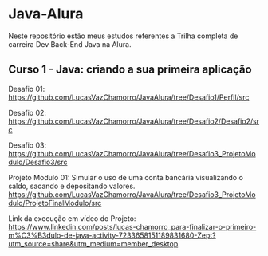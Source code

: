 
# Java-Alura

Neste repositório estão meus estudos referentes a Trilha completa de carreira Dev Back-End Java na Alura.









## Curso 1 - Java: criando a sua primeira aplicação

Desafio 01: https://github.com/LucasVazChamorro/JavaAlura/tree/Desafio1/Perfil/src

Desafio 02: https://github.com/LucasVazChamorro/JavaAlura/tree/Desafio2/Desafio2/src

Desafio 03: https://github.com/LucasVazChamorro/JavaAlura/tree/Desafio3_ProjetoModulo/Desafio3/src

Projeto Modulo 01:  Simular o uso de uma conta bancária visualizando o saldo, sacando e depositando valores.
https://github.com/LucasVazChamorro/JavaAlura/tree/Desafio3_ProjetoModulo/ProjetoFinalModulo/src

Link da execução em vídeo do Projeto: https://www.linkedin.com/posts/lucas-chamorro_para-finalizar-o-primeiro-m%C3%B3dulo-de-java-activity-7233658151189831680-Zept?utm_source=share&utm_medium=member_desktop